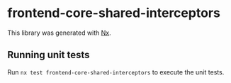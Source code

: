 # frontend-core-shared-interceptors

This library was generated with [Nx](https://nx.dev).

## Running unit tests

Run `nx test frontend-core-shared-interceptors` to execute the unit tests.
